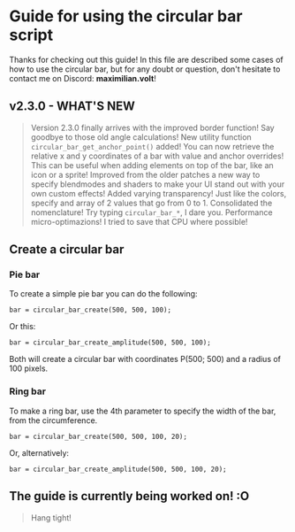 # Guide for using the circular bar script

Thanks for checking out this guide!
In this file are described some cases of how to use the circular bar, but for any doubt or question, don't hesitate to contact me on Discord: **maximilian.volt**!

## v2.3.0 - WHAT'S NEW
> Version 2.3.0 finally arrives with the improved border function! Say goodbye to those old angle calculations!
> New utility function `circular_bar_get_anchor_point()` added! You can now retrieve the relative x and y coordinates of a bar with value and anchor overrides! This can be useful when adding elements on top of the bar, like an icon or a sprite!
> Improved from the older patches a new way to specify blendmodes and shaders to make your UI stand out with your own custom effects!
> Added varying transparency! Just like the colors, specify and array of 2 values that go from 0 to 1.
> Consolidated the nomenclature! Try typing `circular_bar_*`, I dare you.
> Performance micro-optimazions! I tried to save that CPU where possible!

## Create a circular bar

### Pie bar

To create a simple pie bar you can do the following:

```gml
bar = circular_bar_create(500, 500, 100);
```

Or this:

```gml
bar = circular_bar_create_amplitude(500, 500, 100);
```

Both will create a circular bar with coordinates P(500; 500) and a radius of 100 pixels.

### Ring bar

To make a ring bar, use the 4th parameter to specify the width of the bar, from the circumference.

```gml
bar = circular_bar_create(500, 500, 100, 20);
```

Or, alternatively:

```gml
bar = circular_bar_create_amplitude(500, 500, 100, 20);
```

## The guide is currently being worked on! :O

> Hang tight!
